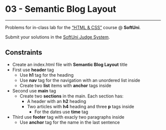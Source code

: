 # 03 - Semantic Blog Layout
------
Problems for in-class lab for the [“HTML & CSS”](https://softuni.bg/trainings/2375/html-and-css-may-2019) course @ **SoftUni**.

Submit your solutions in the [SoftUni Judge System](https://judge.softuni.bg/Contests/1458/HTML-Structure).

## Constraints
* Create an index.html file with **Semantic Blog Layout** title
* First use **header** tag
    * Use **h1** tag for the heading
    * Use **nav** tag for the navigation with an unordered list inside
    * Create two **list** items with **anchor** tags inside
* Second use **main** tag    
    * Create two **sections** in the main. Each section has:
        * A header with an **h2** heading
        * Two articles with **h4** heading and three **p** tags inside
            * For the dates use **time** tag
* Third use **footer** tag with exacly two paragraphs inside
    * Use **anchor** tag for the name in the last sentence
